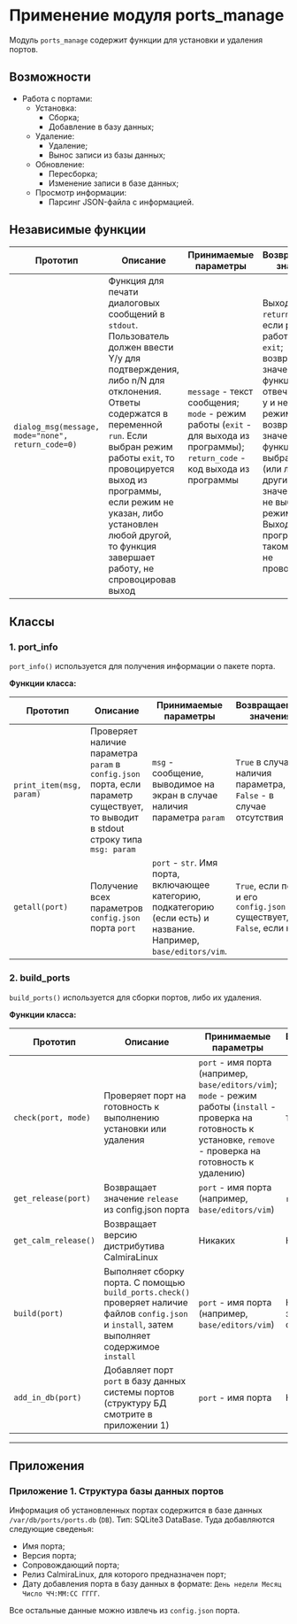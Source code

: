# Применение модуля ports_manage

Модуль `ports_manage` содержит функции для установки и удаления портов.

## Возможности

* Работа с портами:
    * Установка:
        * Сборка;
        * Добавление в базу данных;
    * Удаление:
        * Удаление;
        * Вынос записи из базы данных;
    * Обновление:
        * Пересборка;
        * Изменение записи в базе данных;
    * Просмотр информации:
        * Парсинг JSON-файла с информацией.

## Независимые функции

| Прототип | Описание | Принимаемые параметры | Возвращаемые значения |
|----------|----------|-----------------------|-----------------------|
| `dialog_msg(message, mode="none", return_code=0)` | Функция для печати диалоговых сообщений в `stdout`. Пользователь должен ввести Y/y для подтверждения, либо n/N для отклонения. Ответы содержатся в переменной `run`. Если выбран режим работы `exit`, то провоцируется выход из программы, если режим не указан, либо установлен любой другой, то функция завершает работу, не спровоцировав выход | `message` - текст сообщения; `mode` - режим работы (`exit` - для выхода из программы); `return_code` - код выхода из программы | Выход с кодом `return_code`, если режим работы (`mode`) = `exit`; возвращение значения `True` функции, если отвечено Y или y и не выбран режим `exit`, возвращение значения `False` функции, если выбрано N/n (или любые другие значения `run`) и не выбран режим `exit`. Выход из программы, в таком случае, не провоцируется |

## Классы

### 1. port_info

`port_info()` используется для получения информации о пакете порта.

**Функции класса:**

| Прототип | Описание | Принимаемые параметры | Возвращаемые значения |
|----------|----------|-----------------------|-----------------------|
| `print_item(msg, param)` | Проверяет наличие параметра `param` в `config.json` порта, если параметр существует, то выводит в stdout строку типа `msg: param` | `msg` - сообщение, выводимое на экран в случае наличия параметра `param` | `True` в случае наличия параметра, `False` - в случае отсутствия |
| `getall(port)` | Получение всех параметров `config.json` порта `port` | `port` - `str`. Имя порта, включающее категорию, подкатегорию (если есть) и название. Например, `base/editors/vim`. | `True`, если порт и его `config.json` существует, `False`, если нет |

### 2. build_ports

`build_ports()` используется для сборки портов, либо их удаления.

**Функции класса:**

| Прототип | Описание | Принимаемые параметры | Возвращаемые значения |
|----------|----------|-----------------------|-----------------------|
| `check(port, mode)` | Проверяет порт на готовность к выполнению установки или удаления | `port` - имя порта (например, `base/editors/vim`); `mode` - режим работы (`install` - проверка на готовность к установке, `remove` - проверка на готовность к удалению) | `True`/`False` |
| `get_release(port)` | Возвращает значение `release` из config.json порта | `port` - имя порта (например, `base/editors/vim`) | `relese` - str |
| `get_calm_release()` | Возвращает версию дистрибутива CalmiraLinux | Никаких | Никаких |
| `build(port)` | Выполняет сборку порта. С помощью `build_ports.check()` проверяет наличие файлов `config.json` и `install`, затем выполняет содержимое `install` | `port` - имя порта (например, `base/editors/vim`) | Код завершения скрипта `install` |
| `add_in_db(port)` | Добавляет порт `port` в базу данных системы портов (структуру БД смотрите в приложении 1) | `port` - имя порта | Никаких |

***

## Приложения

### Приложение 1. Структура базы данных портов

Информация об установленных портах содержится в базе данных `/var/db/ports/ports.db` (`DB`). Тип: SQLite3 DataBase. Туда добавляются следующие сведенья:

- Имя порта;
- Версия порта;
- Сопровождающий порта;
- Релиз CalmiraLinux, для которого предназначен порт;
- Дату добавления порта в базу данных в формате: `День недели Месяц Число ЧЧ:ММ:СС ГГГГ`.

Все остальные данные можно извлечь из `config.json` порта.